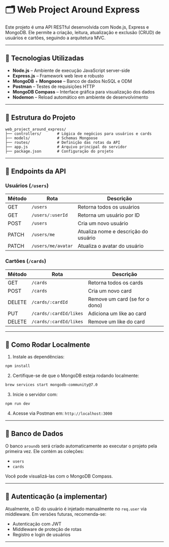 # 🗂️ Web Project Around Express

Este projeto é uma API RESTful desenvolvida com Node.js, Express e MongoDB. Ele permite a criação, leitura, atualização e exclusão (CRUD) de usuários e cartões, seguindo a arquitetura MVC.

---

## 🚀 Tecnologias Utilizadas

- **Node.js** – Ambiente de execução JavaScript server-side
- **Express.js** – Framework web leve e robusto
- **MongoDB** + **Mongoose** – Banco de dados NoSQL e ODM
- **Postman** – Testes de requisições HTTP
- **MongoDB Compass** – Interface gráfica para visualização dos dados
- **Nodemon** – Reload automático em ambiente de desenvolvimento

---

## 📁 Estrutura do Projeto

```
web_project_around_express/
├── controllers/       # Lógica de negócios para usuários e cards
├── models/            # Schemas Mongoose
├── routes/            # Definição das rotas da API
├── app.js             # Arquivo principal do servidor
├── package.json       # Configuração do projeto
```

---

## 📡 Endpoints da API

### Usuários (`/users`)
| Método | Rota                 | Descrição                                |
|--------|----------------------|------------------------------------------|
| GET    | `/users`             | Retorna todos os usuários                |
| GET    | `/users/:userId`     | Retorna um usuário por ID                |
| POST   | `/users`             | Cria um novo usuário                     |
| PATCH  | `/users/me`          | Atualiza nome e descrição do usuário     |
| PATCH  | `/users/me/avatar`   | Atualiza o avatar do usuário             |

### Cartões (`/cards`)
| Método | Rota                    | Descrição                                |
|--------|-------------------------|------------------------------------------|
| GET    | `/cards`                | Retorna todos os cards                   |
| POST   | `/cards`                | Cria um novo card                        |
| DELETE | `/cards/:cardId`        | Remove um card (se for o dono)           |
| PUT    | `/cards/:cardId/likes`  | Adiciona um like ao card                 |
| DELETE | `/cards/:cardId/likes`  | Remove um like do card                   |

---

## 🧪 Como Rodar Localmente

1. Instale as dependências:

```bash
npm install
```

2. Certifique-se de que o MongoDB esteja rodando localmente:

```bash
brew services start mongodb-community@7.0 
```

3. Inicie o servidor com:

```bash
npm run dev
```

4. Acesse via Postman em: `http://localhost:3000`

---

## 💾 Banco de Dados

O banco `aroundb` será criado automaticamente ao executar o projeto pela primeira vez. Ele contém as coleções:

- `users`
- `cards`

Você pode visualizá-las com o MongoDB Compass.

---

## 🔐 Autenticação (a implementar)

Atualmente, o ID do usuário é injetado manualmente no `req.user` via middleware. Em versões futuras, recomenda-se:

- Autenticação com JWT
- Middleware de proteção de rotas
- Registro e login de usuários

---
